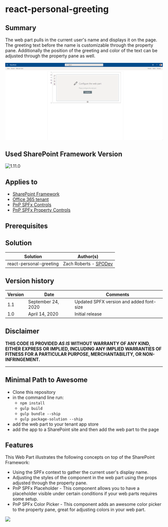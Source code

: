 # react-personal-greeting

## Summary

The web part pulls in the current user's name and displays it on the page. The greeting text before the name is customizable through the property pane. Additionally the position of the greeting and color of the text can be adjusted through the property pane as well.

![picture of the web part in action](assets/react-personal-greeting.gif)

## Used SharePoint Framework Version

![1.11.0](https://img.shields.io/badge/version-1.11.0-green.svg)

## Applies to

* [SharePoint Framework](https://docs.microsoft.com/sharepoint/dev/spfx/sharepoint-framework-overview)
* [Office 365 tenant](https://docs.microsoft.com/sharepoint/dev/spfx/set-up-your-development-environment)
* [PnP SPFx Controls](https://sharepoint.github.io/sp-dev-fx-controls-react)
* [PnP SPFx Property Controls](https://sharepoint.github.io/sp-dev-fx-property-controls)

## Prerequisites


## Solution

Solution|Author(s)
--------|---------
react-personal-greeting|Zach Roberts - [SPODev](https://spodev.com)

## Version history

Version|Date|Comments
-------|----|--------
1.1|September 24, 2020| Updated SPFX version and added font-size
1.0|April 14, 2020|Initial release

## Disclaimer

**THIS CODE IS PROVIDED *AS IS* WITHOUT WARRANTY OF ANY KIND, EITHER EXPRESS OR IMPLIED, INCLUDING ANY IMPLIED WARRANTIES OF FITNESS FOR A PARTICULAR PURPOSE, MERCHANTABILITY, OR NON-INFRINGEMENT.**

---

## Minimal Path to Awesome

* Clone this repository
* in the command line run:
  * `npm install`
  * `gulp build`
  * `gulp bundle --ship`
  * `gulp package-solution --ship`
* add the web part to your tenant app store
* add the app to a SharePoint site and then add the web part to the page


## Features

This Web Part illustrates the following concepts on top of the SharePoint Framework:

* Using the SPFx context to gather the current user's display name.
* Adjusting the styles of the component in the web part using the props adjusted through the property pane.
* PnP SPFx Placeholder - This component allows you to have a placeholder visible under certain conditions if your web parts requires some setup.
* PnP SPFx Color Picker - This component adds an awesome color picker to the property pane, great for adjusting colors in your web part.

<img src="https://telemetry.sharepointpnp.com/sp-dev-fx-webparts/samples/react-personal-greeting" />
